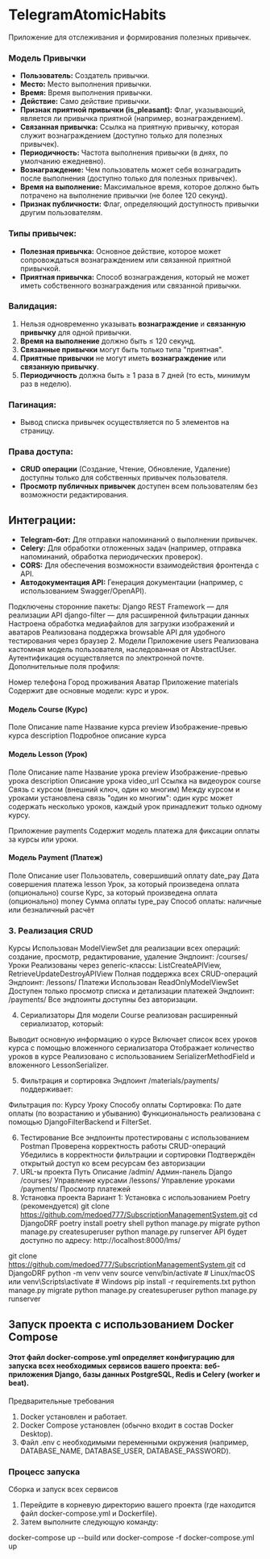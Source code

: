 # TelegramAtomicHabits
Приложение для отслеживания и формирования полезных привычек.

### Модель Привычки

*   **Пользователь:** Создатель привычки.
*   **Место:** Место выполнения привычки.
*   **Время:** Время выполнения привычки.
*   **Действие:** Само действие привычки.
*   **Признак приятной привычки (is\_pleasant):** Флаг, указывающий, является ли привычка приятной (например, вознаграждением).
*   **Связанная привычка:** Ссылка на приятную привычку, которая служит вознаграждением (доступно только для полезных привычек).
*   **Периодичность:** Частота выполнения привычки (в днях, по умолчанию ежедневно).
*   **Вознаграждение:** Чем пользователь может себя вознаградить после выполнения (доступно только для полезных привычек).
*   **Время на выполнение:** Максимальное время, которое должно быть потрачено на выполнение привычки (не более 120 секунд).
*   **Признак публичности:** Флаг, определяющий доступность привычки другим пользователям.

### Типы привычек:

*   **Полезная привычка:** Основное действие, которое может сопровождаться вознаграждением или связанной приятной привычкой.
*   **Приятная привычка:** Способ вознаграждения, который не может иметь собственного вознаграждения или связанной привычки.

### Валидация:

1.  Нельзя одновременно указывать **вознаграждение** и **связанную привычку** для одной привычки.
2.  **Время на выполнение** должно быть ≤ 120 секунд.
3.  **Связанные привычки** могут быть только типа "приятная".
4.  **Приятные привычки** не могут иметь **вознаграждение** или **связанную привычку**.
5.  **Периодичность** должна быть ≥ 1 раза в 7 дней (то есть, минимум раз в неделю).

### Пагинация:

*   Вывод списка привычек осуществляется по 5 элементов на страницу.

### Права доступа:

*   **CRUD операции** (Создание, Чтение, Обновление, Удаление) доступны только для собственных привычек пользователя.
*   **Просмотр публичных привычек** доступен всем пользователям без возможности редактирования.

## Интеграции:

*   **Telegram-бот:** Для отправки напоминаний о выполнении привычек.
*   **Celery:** Для обработки отложенных задач (например, отправка напоминаний, обработка периодических проверок).
*   **CORS:** Для обеспечения возможности взаимодействия фронтенда с API.
*   **Автодокументация API:** Генерация документации (например, с использованием Swagger/OpenAPI).


Подключены сторонние пакеты:
Django REST Framework — для реализации API
django-filter — для расширенной фильтрации данных
Настроена обработка медиафайлов для загрузки изображений и аватаров
Реализована поддержка browsable API для удобного тестирования через браузер
2. Модели
Приложение users
Реализована кастомная модель пользователя, наследованная от AbstractUser.
Аутентификация осуществляется по электронной почте.
Дополнительные поля профиля:

Номер телефона
Город проживания
Аватар
Приложение materials
Содержит две основные модели: курс и урок.

#### Модель Course (Курс)
Поле	Описание
name	Название курса
preview	Изображение-превью курса
description	Подробное описание курса
#### Модель Lesson (Урок)
Поле	Описание
name	Название урока
preview	Изображение-превью урока
description	Описание урока
video_url	Ссылка на видеоурок
course	Связь с курсом (внешний ключ, один ко многим)
Между курсом и уроками установлена связь "один ко многим": один курс может содержать несколько уроков, каждый урок принадлежит только одному курсу.

Приложение payments
Содержит модель платежа для фиксации оплаты за курсы или уроки.

#### Модель Payment (Платеж)
Поле	Описание
user	Пользователь, совершивший оплату
date_pay	Дата совершения платежа
lesson	Урок, за который произведена оплата (опционально)
course	Курс, за который произведена оплата (опционально)
money	Сумма оплаты
type_pay	Способ оплаты: наличные или безналичный расчёт
### 3. Реализация CRUD
Курсы
Использован ModelViewSet для реализации всех операций: создание, просмотр, редактирование, удаление
Эндпоинт: /courses/
Уроки
Реализованы через generic-классы: ListCreateAPIView, RetrieveUpdateDestroyAPIView
Полная поддержка всех CRUD-операций
Эндпоинт: /lessons/
Платежи
Использован ReadOnlyModelViewSet
Доступен только просмотр списка и детализации платежей
Эндпоинт: /payments/
Все эндпоинты доступны без авторизации.

4. Сериализаторы
Для модели Course реализован расширенный сериализатор, который:

Выводит основную информацию о курсе
Включает список всех уроков курса с помощью вложенного сериализатора
Отображает количество уроков в курсе
Реализовано с использованием SerializerMethodField и вложенного LessonSerializer.

5. Фильтрация и сортировка
Эндпоинт /materials/payments/ поддерживает:

Фильтрация по:
Курсу
Уроку
Способу оплаты
Сортировка:
По дате оплаты (по возрастанию и убыванию)
Функциональность реализована с помощью DjangoFilterBackend и FilterSet.

6. Тестирование
Все эндпоинты протестированы с использованием Postman
Проверена корректность работы CRUD-операций
Убедились в корректности фильтрации и сортировки
Подтверждён открытый доступ ко всем ресурсам без авторизации
7. URL-ы проекта
Путь	Описание
/admin/	Админ-панель Django
/courses/	Управление курсами
/lessons/	Управление уроками
/payments/	Просмотр платежей
8. Установка проекта
Вариант 1: Установка с использованием Poetry (рекомендуется)
git clone https://github.com/medoed777/SubscriptionManagementSystem.git
cd DjangoDRF
poetry install
poetry shell
python manage.py migrate
python manage.py createsuperuser
python manage.py runserver
API будет доступно по адресу: http://localhost:8000/lms/

git clone https://github.com/medoed777/SubscriptionManagementSystem.git
cd DjangoDRF
python -m venv venv
source venv/bin/activate  # Linux/macOS
или
venv\Scripts\activate     # Windows
pip install -r requirements.txt
python manage.py migrate
python manage.py createsuperuser
python manage.py runserver

## Запуск проекта с использованием Docker Compose
#### Этот файл docker-compose.yml определяет конфигурацию для запуска всех необходимых сервисов вашего проекта: веб-приложения Django, базы данных PostgreSQL, Redis и Celery (worker и beat).

Предварительные требования
1. Docker установлен и работает.
2. Docker Compose установлен (обычно входит в состав Docker Desktop).
3. Файл .env с необходимыми переменными окружения (например, DATABASE_NAME, DATABASE_USER, DATABASE_PASSWORD).
### Процесс запуска
Сборка и запуск всех сервисов
1. Перейдите в корневую директорию вашего проекта (где находится файл docker-compose.yml и Dockerfile). 
2. Затем выполните следующую команду:

docker-compose up --build
или
docker-compose -f docker-compose.yml up